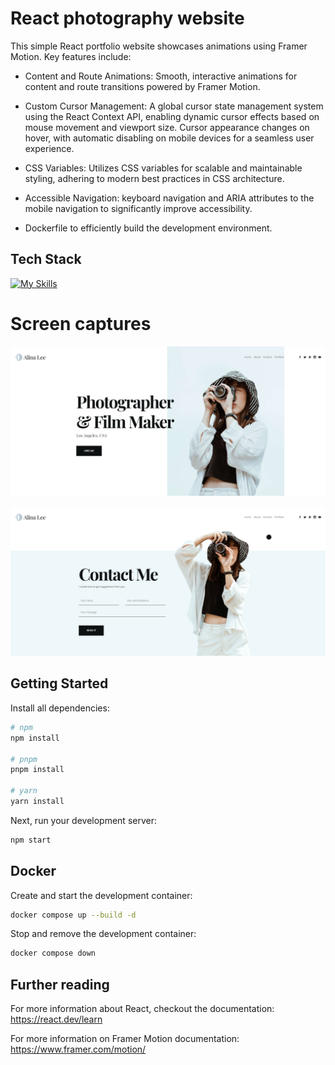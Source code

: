 # React photography website

This simple React portfolio website showcases animations using Framer Motion. Key features include:

* Content and Route Animations: Smooth, interactive animations for content and route transitions powered by Framer Motion.

* Custom Cursor Management: A global cursor state management system using the React Context API, enabling dynamic cursor effects based on mouse movement and viewport size. Cursor appearance changes on hover, with automatic disabling on mobile devices for a seamless user experience.

* CSS Variables: Utilizes CSS variables for scalable and maintainable styling, adhering to modern best practices in CSS architecture.

* Accessible Navigation: keyboard navigation and ARIA attributes to the mobile navigation to significantly improve accessibility.

* Dockerfile to efficiently build the development environment.

## Tech Stack
[![My Skills](https://skillicons.dev/icons?i=react,html,css,tailwind,docker)](https://skillicons.dev)


# Screen captures

![Homepage screen capture](home.png?raw=true "Homepage screen capture")

![Homepage screen capture](contact.png?raw=true "Homepage screen capture")

## Getting Started

Install all dependencies:

```bash
# npm
npm install

# pnpm
pnpm install

# yarn
yarn install
```

Next, run your development server:

```bash
npm start
```

## Docker

Create and start the development container:

  ```bash
  docker compose up --build -d
  ```
  
Stop and remove the development container:

  ```bash
  docker compose down
  ```

## Further reading

For more information about React, checkout the documentation: https://react.dev/learn

For more information on Framer Motion documentation: https://www.framer.com/motion/
